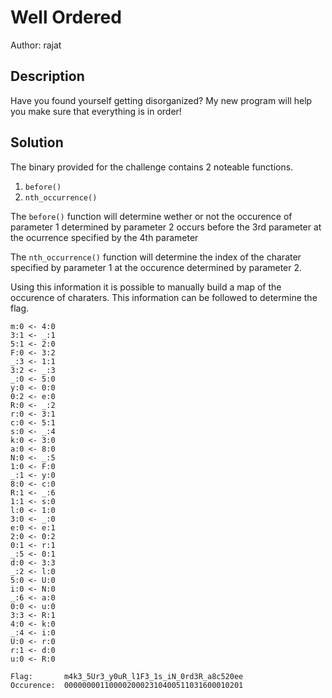 # Well Ordered

Author: rajat

## Description

Have you found yourself getting disorganized? My new program will help you make sure that everything is in order!

## Solution

The binary provided for the challenge contains 2 noteable functions.

1. `before()`
2. `nth_occurrence()`

The `before()` function will determine wether or not the occurence of parameter 1 determined by parameter 2 occurs before the 3rd parameter at the ocurrence specified by the 4th parameter

The `nth_occurrence()` function will determine the index of the charater specified by parameter 1 at the occurence determined by parameter 2.

Using this information it is possible to manually build a map of the occurence of charaters. This information can be followed to determine the flag.

```
m:0 <- 4:0
3:1 <- _:1
5:1 <- 2:0
F:0 <- 3:2
_:3 <- 1:1
3:2 <- _:3
_:0 <- 5:0
y:0 <- 0:0
0:2 <- e:0
R:0 <- _:2
r:0 <- 3:1
c:0 <- 5:1
s:0 <- _:4
k:0 <- 3:0
a:0 <- 8:0
N:0 <- _:5
1:0 <- F:0
_:1 <- y:0
8:0 <- c:0
R:1 <- _:6
1:1 <- s:0
l:0 <- 1:0
3:0 <- _:0
e:0 <- e:1
2:0 <- 0:2
0:1 <- r:1
_:5 <- 0:1
d:0 <- 3:3
_:2 <- l:0
5:0 <- U:0
i:0 <- N:0
_:6 <- a:0
0:0 <- u:0
3:3 <- R:1
4:0 <- k:0
_:4 <- i:0
U:0 <- r:0
r:1 <- d:0
u:0 <- R:0

Flag:       m4k3_5Ur3_y0uR_l1F3_1s_iN_0rd3R_a8c520ee
Occurence:  0000000011000020002310400511031600010201
```

